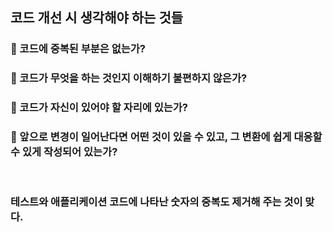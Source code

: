 ## 코드 개선 시 생각해야 하는 것들 

### 💭 코드에 중복된 부분은 없는가?

### 💭 코드가 무엇을 하는 것인지 이해하기 불편하지 않은가?

### 💭 코드가 자신이 있어야 할 자리에 있는가?

### 💭 앞으로 변경이 일어난다면 어떤 것이 있을 수 있고, 그 변환에 쉽게 대응할 수 있게 작성되어 있는가? 


<br>

### 테스트와 애플리케이션 코드에 나타난 숫자의 중복도 제거해 주는 것이 맞다. 



